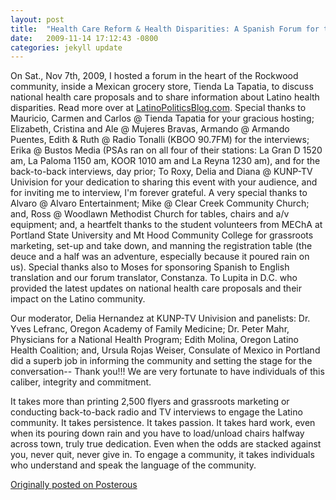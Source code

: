 ```yaml
---
layout: post
title:  "Health Care Reform & Health Disparities: A Spanish Forum for the Latino Community"
date:   2009-11-14 17:12:43 -0800
categories: jekyll update
---
```

On Sat., Nov 7th, 2009, I hosted a forum in the heart of the Rockwood community, inside a Mexican grocery store, Tienda La Tapatia, to discuss national health care proposals and to share information about Latino health disparities. Read more over at [LatinoPoliticsBlog.com](http://latinopoliticsblog.com/2009/11/13/health-care-reform-health-disparities-a-spanish-forum-for-the-latino-community/). Special thanks to Mauricio, Carmen and Carlos @ Tienda Tapatia for your gracious hosting; Elizabeth, Cristina and Ale @ Mujeres Bravas, Armando @ Armando Puentes, Edith & Ruth @ Radio Tonalli (KBOO 90.7FM) for the interviews; Erika @ Bustos Media (PSAs ran on all four of their stations: La Gran D 1520 am, La Paloma 1150 am, KOOR 1010 am and La Reyna 1230 am), and for the back-to-back interviews, day prior; To Roxy, Delia and Diana @ KUNP-TV Univision for your dedication to sharing this event with your audience, and for inviting me to interview, I'm forever grateful. A very special thanks to Alvaro @ Alvaro Entertainment; Mike @ Clear Creek Community Church; and, Ross @ Woodlawn Methodist Church for tables, chairs and a/v equipment; and, a heartfelt thanks to the student volunteers from MEChA at Portland State University and Mt Hood Community College for grassroots marketing, set-up and take down, and manning the registration table (the deuce and a half was an adventure, especially because it poured rain on us). Special thanks also to Moses for sponsoring Spanish to English translation and our forum translator, Constanza. To Lupita in D.C. who provided the latest updates on national health care proposals and their impact on the Latino community. 

Our moderator, Delia Hernandez at KUNP-TV Univision and panelists: Dr. Yves Lefranc, Oregon Academy of Family Medicine; Dr. Peter Mahr, Physicians for a National Health Program; Edith Molina, Oregon Latino Health Coalition; and, Ursula Rojas Weiser, Consulate of Mexico in Portland did a superb job in informing the community and setting the stage for the conversation-- Thank you!!! We are very fortunate to have individuals of this caliber, integrity and commitment.

It takes more than printing 2,500 flyers and grassroots marketing or conducting back-to-back radio and TV interviews to engage the Latino community. It takes persistence. It takes passion. It takes hard work, even when its pouring down rain and you have to load/unload chairs halfway across town, truly true dedication. Even when the odds are stacked against you, never quit, never give in. To engage a community, it takes individuals who understand and speak the language of the community.

[Originally posted on Posterous](http://molina.posterous.com/)
